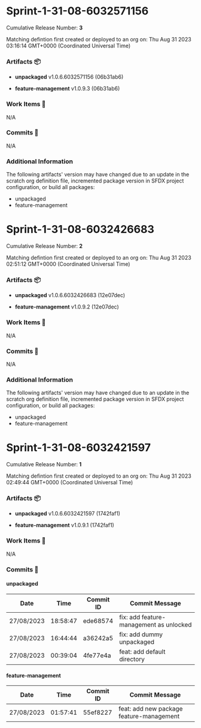 
<a id=a5a8d160a7453de8ee8b37bc598f2903d7fff1b9></a>
# Sprint-1-31-08-6032571156
 Cumulative Release Number: <b>3</b> 

Matching defintion first created or deployed to an org on: Thu Aug 31 2023 03:16:14 GMT+0000 (Coordinated Universal Time)
 ### Artifacts :package:
- **unpackaged**     v1.0.6.6032571156 (06b31ab6)

- **feature-management**     v1.0.9.3 (06b31ab6)

### Work Items :gem:
N/A

### Commits :book:
N/A

### Additional Information
The following artifacts' version may have changed due to an update in the scratch org definition file, incremented package version in SFDX project configuration, or build all packages:
  - unpackaged
  - feature-management

<a id=354cbae8a1601c34e12224108fcf40ecd3cf1f5a></a>
# Sprint-1-31-08-6032426683
 Cumulative Release Number: <b>2</b> 

Matching defintion first created or deployed to an org on: Thu Aug 31 2023 02:51:12 GMT+0000 (Coordinated Universal Time)
 ### Artifacts :package:
- **unpackaged**     v1.0.6.6032426683 (12e07dec)

- **feature-management**     v1.0.9.2 (12e07dec)

### Work Items :gem:
N/A

### Commits :book:
N/A

### Additional Information
The following artifacts' version may have changed due to an update in the scratch org definition file, incremented package version in SFDX project configuration, or build all packages:
  - unpackaged
  - feature-management

<a id=e6c68149f0f493f3b5ddeb982c2d1e1d4451a75e></a>
# Sprint-1-31-08-6032421597
 Cumulative Release Number: <b>1</b> 

Matching defintion first created or deployed to an org on: Thu Aug 31 2023 02:49:44 GMT+0000 (Coordinated Universal Time)
 ### Artifacts :package:
- **unpackaged**     v1.0.6.6032421597 (1742faf1)

- **feature-management**     v1.0.9.1 (1742faf1)

### Work Items :gem:
N/A

### Commits :book:

#### unpackaged
| Date       | Time     | Commit ID | Commit Message                          |
| ---------- | -------- | --------- | --------------------------------------- |
| 27/08/2023 | 18:58:47 | ede68574  | fix: add feature-management as unlocked |
| 27/08/2023 | 16:44:44 | a36242a5  | fix: add dummy unpackaged               |
| 27/08/2023 | 00:39:04 | 4fe77e4a  | feat: add default directory             |

#### feature-management
| Date       | Time     | Commit ID | Commit Message                           |
| ---------- | -------- | --------- | ---------------------------------------- |
| 27/08/2023 | 01:57:41 | 55ef8227  | feat: add new package feature-management |
